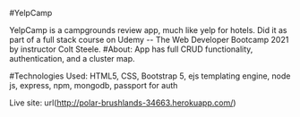 #YelpCamp

YelpCamp is a campgrounds review app, much like yelp for hotels. Did it as part of a full stack course on Udemy -- The Web Developer Bootcamp 2021 by instructor Colt Steele.
#About:
App has full CRUD functionality, authentication, and a cluster map.

#Technologies Used:
HTML5, CSS, Bootstrap 5, ejs templating engine, node js, express, npm, mongodb, passport for auth


Live site:  url(http://polar-brushlands-34663.herokuapp.com/)